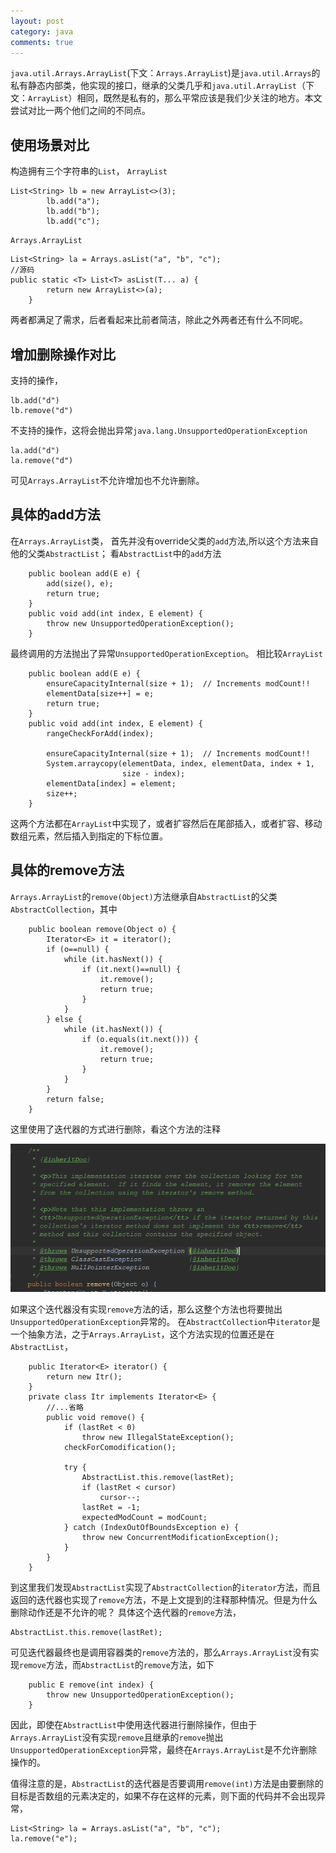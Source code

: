 ```yaml
---
layout: post
category: java
comments: true
---
```


`java.util.Arrays.ArrayList`(下文：`Arrays.ArrayList`)是`java.util.Arrays`的私有静态内部类，他实现的接口，继承的父类几乎和`java.util.ArrayList`（下文：`ArrayList`）相同，既然是私有的，那么平常应该是我们少关注的地方。本文尝试对比一两个他们之间的不同点。

## 使用场景对比
构造拥有三个字符串的`List`，
`ArrayList`
```
List<String> lb = new ArrayList<>(3);
        lb.add("a");
        lb.add("b");
        lb.add("c");
```
`Arrays.ArrayList`
```
List<String> la = Arrays.asList("a", "b", "c");
//源码
public static <T> List<T> asList(T... a) {
        return new ArrayList<>(a);
    }
```
两者都满足了需求，后者看起来比前者简洁，除此之外两者还有什么不同呢。

## 增加删除操作对比
支持的操作，
```
lb.add("d")
lb.remove("d")
```
不支持的操作，这将会抛出异常`java.lang.UnsupportedOperationException`
```
la.add("d")
la.remove("d")
```
可见`Arrays.ArrayList`不允许增加也不允许删除。
## 具体的add方法
在`Arrays.ArrayList`类，
首先并没有override父类的`add`方法,所以这个方法来自他的父类`AbstractList`；
看`AbstractList`中的`add`方法
```
    public boolean add(E e) {
        add(size(), e);
        return true;
    }
    public void add(int index, E element) {
        throw new UnsupportedOperationException();
    }    
```
最终调用的方法抛出了异常`UnsupportedOperationException`。
相比较`ArrayList`
```
    public boolean add(E e) {
        ensureCapacityInternal(size + 1);  // Increments modCount!!
        elementData[size++] = e;
        return true;
    }
    public void add(int index, E element) {
        rangeCheckForAdd(index);

        ensureCapacityInternal(size + 1);  // Increments modCount!!
        System.arraycopy(elementData, index, elementData, index + 1,
                         size - index);
        elementData[index] = element;
        size++;
    }    
```
这两个方法都在`ArrayList`中实现了，或者扩容然后在尾部插入，或者扩容、移动数组元素，然后插入到指定的下标位置。
## 具体的remove方法
`Arrays.ArrayList`的`remove(Object)`方法继承自`AbstractList`的父类`AbstractCollection`，其中
```
    public boolean remove(Object o) {
        Iterator<E> it = iterator();
        if (o==null) {
            while (it.hasNext()) {
                if (it.next()==null) {
                    it.remove();
                    return true;
                }
            }
        } else {
            while (it.hasNext()) {
                if (o.equals(it.next())) {
                    it.remove();
                    return true;
                }
            }
        }
        return false;
    }
```
这里使用了迭代器的方式进行删除，看这个方法的注释

![clipboard.png](/images/2900097773-5ac38376995e4_articlex.png)

如果这个迭代器没有实现`remove`方法的话，那么这整个方法也将要抛出`UnsupportedOperationException`异常的。
在`AbstractCollection`中`iterator`是一个抽象方法，之于`Arrays.ArrayList`，这个方法实现的位置还是在`AbstractList`，
```
    public Iterator<E> iterator() {
        return new Itr();
    }
    private class Itr implements Iterator<E> {
        //...省略
        public void remove() {
            if (lastRet < 0)
                throw new IllegalStateException();
            checkForComodification();

            try {
                AbstractList.this.remove(lastRet);
                if (lastRet < cursor)
                    cursor--;
                lastRet = -1;
                expectedModCount = modCount;
            } catch (IndexOutOfBoundsException e) {
                throw new ConcurrentModificationException();
            }
        }    
    }
```
到这里我们发现`AbstractList`实现了`AbstractCollection`的`iterator`方法，而且返回的迭代器也实现了`remove`方法，不是上文提到的注释那种情况。但是为什么删除动作还是不允许的呢？
具体这个迭代器的`remove`方法，
```
AbstractList.this.remove(lastRet);
```
可见迭代器最终也是调用容器类的`remove`方法的，那么`Arrays.ArrayList`没有实现`remove`方法，而`AbstractList`的`remove`方法，如下
```
    public E remove(int index) {
        throw new UnsupportedOperationException();
    }
```
因此，即使在`AbstractList`中使用迭代器进行删除操作，但由于`Arrays.ArrayList`没有实现`remove`且继承的`remove`抛出`UnsupportedOperationException`异常，最终在`Arrays.ArrayList`是不允许删除操作的。

值得注意的是，`AbstractList`的迭代器是否要调用`remove(int)`方法是由要删除的目标是否数组的元素决定的，如果不存在这样的元素，则下面的代码并不会出现异常，
```
List<String> la = Arrays.asList("a", "b", "c");
la.remove("e");
```